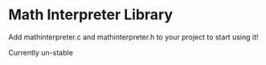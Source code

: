 # Math Interpreter Library

Add mathinterpreter.c and mathinterpreter.h to your project to start using it!


Currently un-stable